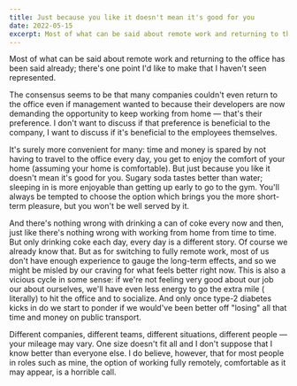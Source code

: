 ```yaml
---
title: Just because you like it doesn't mean it's good for you
date: 2022-05-15
excerpt: Most of what can be said about remote work and returning to the office has been said already; there's one point I'd like to make that I haven't seen represented.
---
```


Most of what can be said about remote work and returning to the office has been said already; there's one point I'd like
to make that I haven't seen represented.

The consensus seems to be that many companies couldn't even return to the office even if management wanted to because
their developers are now demanding the opportunity to keep working from home — that's their preference. I don't want to
discuss if that preference is beneficial to the company, I want to discuss if it's beneficial to the employees
themselves.

It's surely more convenient for many: time and money is spared by not having to travel to the office every day, you get
to enjoy the comfort of your home (assuming your home is comfortable). But just because you like it doesn't mean it's
good for you. Sugary soda tastes better than water; sleeping in is more enjoyable than getting up early to go to the
gym. You'll always be tempted to choose the option which brings you the more short-term pleasure, but you won't be well
served by it.

And there's nothing wrong with drinking a can of coke every now and then, just like there's nothing wrong with working
from home from time to time. But only drinking coke each day, every day is a different story. Of course we already know
that. But as for switching to fully remote work, most of us don't have enough experience to gauge the long-term effects,
and so we might be misled by our craving for what feels better right now. This is also a vicious cycle in some sense: if
we're not feeling very good about our job our about ourselves, we'll have even less energy to go the extra mile (
literally) to hit the office and to socialize. And only once type-2 diabetes kicks in do we start to ponder if we
would've been better off "losing" all that time and money on public transport.

Different companies, different teams, different situations, different people — your mileage may vary. One size doesn't
fit all and I don't suppose that I know better than everyone else. I do believe, however, that for most people in roles
such as mine, the option of working fully remotely, comfortable as it may appear, is a horrible call.
